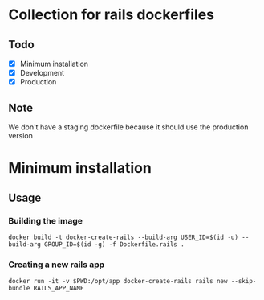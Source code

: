 # Collection for rails dockerfiles

## Todo
- [x] Minimum installation
- [x] Development
- [x] Production

## Note
We don't have a staging dockerfile because it should use the production version

# Minimum installation

## Usage

### Building the image
```
docker build -t docker-create-rails --build-arg USER_ID=$(id -u) --build-arg GROUP_ID=$(id -g) -f Dockerfile.rails .
```

### Creating a new rails app
```
docker run -it -v $PWD:/opt/app docker-create-rails rails new --skip-bundle RAILS_APP_NAME
```
